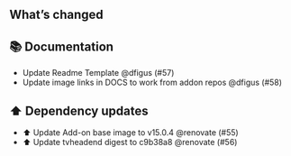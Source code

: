 ## What’s changed

## 📚 Documentation

- Update Readme Template @dfigus (#57)
- Update image links in DOCS to work from addon repos @dfigus (#58)

## ⬆️ Dependency updates

- ⬆️ Update Add-on base image to v15.0.4 @renovate (#55)
- ⬆️ Update tvheadend digest to c9b38a8 @renovate (#56)
